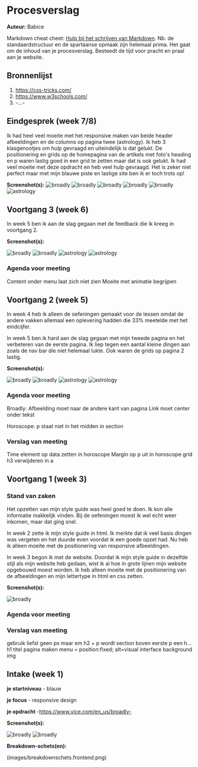 # Procesverslag
**Auteur:** Babice

Markdown cheat cheet: [Hulp bij het schrijven van Markdown](https://github.com/adam-p/markdown-here/wiki/Markdown-Cheatsheet). Nb. de standaardstructuur en de spartaanse opmaak zijn helemaal prima. Het gaat om de inhoud van je procesverslag. Besteedt de tijd voor pracht en praal aan je website.



## Bronnenlijst
1. https://css-tricks.com/
2. https://www.w3schools.com/
3. -...-



## Eindgesprek (week 7/8)

Ik had heel veel moeite met het responsive maken van beide header afbeeldingen en de columns op pagina twee (astrology). Ik heb 3 klasgenootjes om hulp gevraagd en uiteindelijk is dat gelukt. De positionering en grids op de homepagina van de  artikels met foto's heading en p waren lastig goed in een grid te zetten maar dat is ook gelukt. Ik had veel moeite met deze opdracht en heb veel hulp gevraagd. Het is zeker niet perfect maar met mijn blauwe piste en lastige site ben ik er toch trots op!

**Screenshot(s):**
![broadly](images/websitemobiel6.png) 
![broadly](images/websitemobiel7.png)
![broadly](images/websitedesktop8.png)
![broadly](images/websitedesktop9.png)
![broadly](images/astromobiel5.png) 
![astrology](images/astrodesktop6.png) 




## Voortgang 3 (week 6)

In week 5 ben ik aan de slag gegaan met de feedback die ik kreeg in voortgang 2.

**Screenshot(s):**

![broadly](images/website4.png) 
![broadly](images/website5.png) 
![astrology](images/astro3.png) 
![astrology](images/astro4.png) 


### Agenda voor meeting

Content onder menu laat zich niet zien
Moeite met animatie begrijpen


## Voortgang 2 (week 5)

In week 4 heb ik alleen de oefeningen gemaakt voor de lessen omdat de andere vakken allemaal een oplevering hadden die 33% meetelde met het eindcijfer. 

In week 5 ben ik hard aan de slag gegaan met mijn tweede pagina en het verbeteren van de eerste pagina. Ik liep tegen een aantal kleine dingen aan zoals de nav bar die niet helemaal lukte. Ook waren de grids op pagina 2 lastig. 

**Screenshot(s):**

![broadly](images/website2.png) 
![broadly](images/website3.png) 
![astrology](images/astro1.png) 
![astrology](images/astro2.png) 


### Agenda voor meeting

Broadly:
Afbeelding moet naar de andere kant van pagina
Link moet center onder tekst 

Horoscope:
p staat niet in het midden in section


### Verslag van meeting

Time element op data zetten in horoscope
Margin op p uit in horoscope grid
h3 verwijderen in a



## Voortgang 1 (week 3)

### Stand van zaken

Het opzetten van mijn style guide was heel goed te doen. Ik kon alle informatie makkelijk vinden. Bij de oefeningen moest ik wel echt weer inkomen, maar dat ging snel.

In week 2 zette ik mijn style guide in html. Ik merkte dat ik veel basis dingen was vergeten en het duurde even voordat ik een goede opzet had. Nu heb ik alleen moeite met de positionering van responsive afbeeldingen.

In week 3 begon ik met de website. Doordat ik mijn style guide in dezelfde stijl als mijn website heb gedaan, wist ik al hoe in grote lijnen mijn website opgebouwd moest worden. Ik heb alleen moeite met de positionering van de afbeeldingen en mijn lettertype in html en css zetten.


**Screenshot(s):**

![broadly](images/website1.png) 


### Agenda voor meeting



### Verslag van meeting

gebruik liefst geen px maar em
h2 + p wordt section
boven eerste p een h...
h1 titel pagina maken
menu = position:fixed;
alt=visual interface background img 



## Intake (week 1)

**je startniveau** - blauw

**je focus** - responsive design

**je opdracht** -https://www.vice.com/en_us/broadly-


**Screenshot(s):**


![broadly](images/broadlyculture.png)
![broadly](images/broadlyhome.png)

**Breakdown-schets(en):**

(images/breakdownschets.frontend.png)
